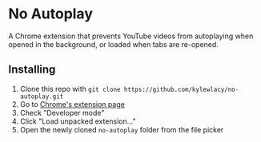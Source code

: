 No Autoplay
===========
A Chrome extension that prevents YouTube videos from autoplaying when opened in the background, or loaded when tabs are re-opened.

Installing
----------
1. Clone this repo with `git clone https://github.com/kylewlacy/no-autoplay.git`
2. Go to [Chrome's extension page](chrome://extensions)
3. Check "Developer mode"
4. Click "Load unpacked extension..."
5. Open the newly cloned `no-autoplay` folder from the file picker
